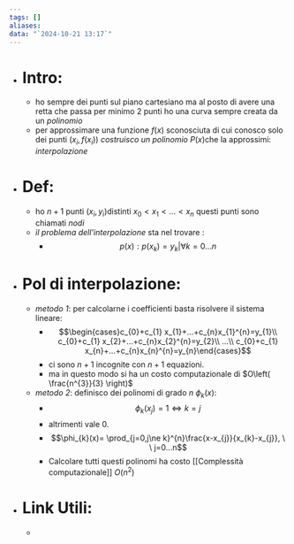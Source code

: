 ```yaml
---
tags: []
aliases: 
data: "`2024-10-21 13:17`"
---
```

- # Intro:
	- ho sempre dei punti sul piano cartesiano ma al posto di avere una retta che passa per minimo 2 punti ho una curva sempre creata da un _polinomio_ 
	- per approssimare una funzione $f(x)$ sconosciuta di cui conosco solo dei punti $(x_{i},f(x_{i}))$ _costruisco un polinomio_ $P(x)$che la approssimi: _interpolazione_
- # Def:
	- ho $n+1$ punti $(x_{i},y_{i})$distinti $x_{0}<x_{1}<...<x_{n}$ questi punti sono chiamati _nodi_ 
	- _il problema dell'interpolazione_ sta nel trovare :
		- $$p(x):p(x_{k})=y_{k}|\forall k=0...n$$
- # Pol di interpolazione:
	- _metodo 1_: per calcolarne i coefficienti basta risolvere il sistema lineare:
		- $$\begin{cases}c_{0}+c_{1} x_{1}+...+c_{n}x_{1}^{n}=y_{1}\\ c_{0}+c_{1} x_{2}+...+c_{n}x_{2}^{n}=y_{2}\\ ...\\ c_{0}+c_{1} x_{n}+...+c_{n}x_{n}^{n}=y_{n}\end{cases}$$
		- ci sono $n+1$ incognite con $n+1$ equazioni. 
		- ma in questo modo si ha un costo computazionale di $O\left( \frac{n^{3}}{3} \right)$
	- _metodo 2_: definisco dei polinomi di grado $n$ $\phi_{k}(x):$
		- $$\phi_{k}(x_{j})=1 \iff k=j$$
		- altrimenti vale 0.
		- $$\phi_{k}(x)= \prod_{j=0,j\ne k}^{n}\frac{x-x_{j}}{x_{k}-x_{j}}, \ \ j=0...n$$
		- Calcolare tutti questi polinomi ha costo [[Complessità computazionale]] $O(n^{2})$ 
- # Link Utili:
	- 